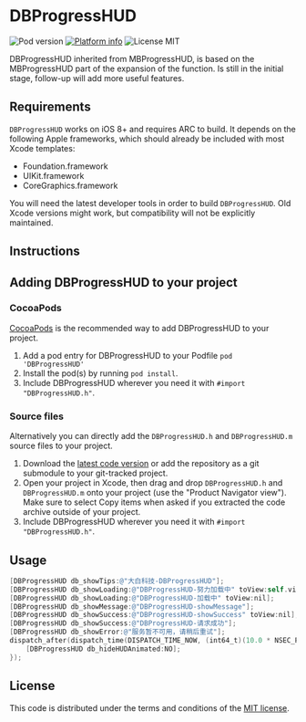 # DBProgressHUD

![Pod version](https://img.shields.io/cocoapods/v/DBProgressHUD.svg?style=flat)
[![Platform info](https://img.shields.io/cocoapods/p/DBProgressHUD.svg?style=flat)](http://cocoadocs.org/docsets/DBProgressHUD)
![License MIT](https://img.shields.io/github/license/mashape/apistatus.svg?maxAge=2592000)



DBProgressHUD inherited from MBProgressHUD, is based on the MBProgressHUD part of the expansion of the function. Is still in the initial stage, follow-up will add more useful features.

## Requirements

`DBProgressHUD` works on iOS 8+ and requires ARC to build. It depends on the following Apple frameworks, which should already be included with most Xcode templates:

- Foundation.framework
- UIKit.framework
- CoreGraphics.framework

You will need the latest developer tools in order to build `DBProgressHUD`. Old Xcode versions might work, but compatibility will not be explicitly maintained.

## Instructions

## Adding DBProgressHUD to your project

### CocoaPods

[CocoaPods](http://cocoapods.org/) is the recommended way to add DBProgressHUD to your project.

1. Add a pod entry for DBProgressHUD to your Podfile `pod 'DBProgressHUD'`
2. Install the pod(s) by running `pod install`.
3. Include DBProgressHUD wherever you need it with `#import "DBProgressHUD.h"`.

### Source files

Alternatively you can directly add the `DBProgressHUD.h` and `DBProgressHUD.m` source files to your project.

1. Download the [latest code version](https://github.com/Dabay-Tech/DBProgressHUD.git) or add the repository as a git submodule to your git-tracked project.
2. Open your project in Xcode, then drag and drop `DBProgressHUD.h` and `DBProgressHUD.m` onto your project (use the "Product Navigator view"). Make sure to select Copy items when asked if you extracted the code archive outside of your project.
3. Include DBProgressHUD wherever you need it with `#import "DBProgressHUD.h"`.

## Usage

```objective-c
[DBProgressHUD db_showTips:@"大白科技-DBProgressHUD"];
[DBProgressHUD db_showLoading:@"DBProgressHUD-努力加载中" toView:self.view];
[DBProgressHUD db_showLoading:@"DBProgressHUD-加载中" toView:nil];
[DBProgressHUD db_showMessage:@"DBProgressHUD-showMessage"];
[DBProgressHUD db_showSuccess:@"DBProgressHUD-showSuccess" toView:nil];
[DBProgressHUD db_showSuccess:@"DBProgressHUD-请求成功"];
[DBProgressHUD db_showError:@"服务暂不可用，请稍后重试"];
dispatch_after(dispatch_time(DISPATCH_TIME_NOW, (int64_t)(10.0 * NSEC_PER_SEC)), dispatch_get_main_queue(), ^{
    [DBProgressHUD db_hideHUDAnimated:NO];
});
```

## License

This code is distributed under the terms and conditions of the [MIT license](https://github.com/jdg/MBProgressHUD/blob/master/LICENSE).



